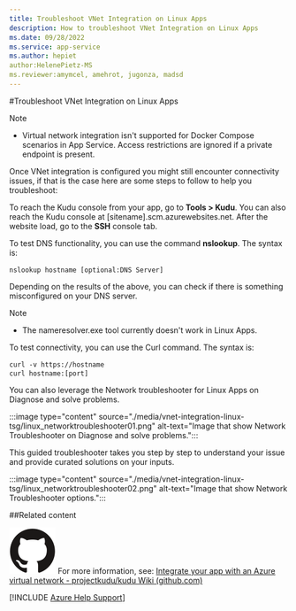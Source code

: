 ```yaml
---
title: Troubleshoot VNet Integration on Linux Apps
description: How to troubleshoot VNet Integration on Linux Apps
ms.date: 09/28/2022
ms.service: app-service
ms.author: hepiet
author:HelenePietz-MS
ms.reviewer:amymcel, amehrot, jugonza, madsd 
---
```


#Troubleshoot VNet Integration on Linux Apps

 
> [!NOTE]
> * Virtual network integration isn't supported for Docker Compose scenarios in App Service. Access restrictions are ignored if a private endpoint is present.

Once VNet integration is configured you might still encounter connectivity issues, if that is the case here are some steps to follow to help you troubleshoot:

To reach the Kudu console from your app, go to **Tools > Kudu**. You can also reach the Kudu console at [sitename].scm.azurewebsites.net. After the website load, go to the **SSH** console tab.

To test DNS functionality, you can use the command **nslookup**. The syntax is:

```console
nslookup hostname [optional:DNS Server]
```

Depending on the results of the above, you can check if there is something misconfigured on your DNS server.

> [!NOTE]
> * The nameresolver.exe tool currently doesn't work in Linux Apps.

To test connectivity, you can use the Curl command. The syntax is:

```console
curl -v https://hostname
curl hostname:[port]
```

You can also leverage the Network troubleshooter for Linux Apps on Diagnose and solve problems.

:::image type="content" source="./media/vnet-integration-linux-tsg/linux_networktroubleshooter01.png" alt-text="Image that show Network Troubleshooter on Diagnose and solve problems.":::


This guided troubleshooter takes you step by step to understand your issue and provide curated solutions on your inputs.

:::image type="content" source="./media/vnet-integration-linux-tsg/linux_networktroubleshooter02.png" alt-text="Image that show Network Troubleshooter options.":::


##Related content

![GitHub logo](../../media/common/github.svg) For more information, see: [Integrate your app with an Azure virtual network - projectkudu/kudu Wiki (github.com)](https://github.com/MicrosoftDocs/azure-docs/blob/main/articles/app-service/overview-vnet-integration.md)


[!INCLUDE [Azure Help Support](../../includes/azure-help-support.md)]
